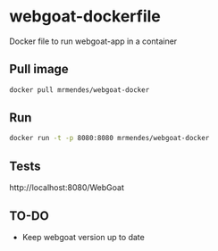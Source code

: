 # webgoat-dockerfile
Docker file to run webgoat-app in a container
## Pull image
```bash
docker pull mrmendes/webgoat-docker
```

## Run
```bash
docker run -t -p 8080:8080 mrmendes/webgoat-docker
```

## Tests
http://localhost:8080/WebGoat


## TO-DO

* Keep webgoat version up to date
